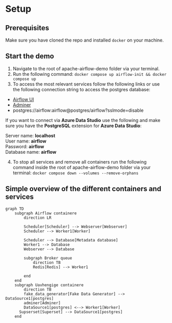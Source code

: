 # Setup

## Prerequisites

Make sure you have cloned the repo and installed `docker` on your machine.

## Start the demo

1. Navigate to the root of apache-airflow-demo folder via your terminal.
2. Run the following command: `docker compose up airflow-init && docker compose up`
3. To access the most relevant services follow the following links or use the following connection string to access the postgres database:

- [Airflow UI](http://localhost:8080)
- [Adminer](http://localhost:33380)
- postgres://airflow:airflow@postgres/airflow?sslmode=disable

If you want to connect via **Azure Data Studio** use the following and make sure you have the **PostgreSQL** extension for **Azure Data Studio**:

Server name: **localhost**\
User name: **airflow**\
Password: **airflow**\
Database name: **airflow**

4. To stop all services and remove all containers run the following command inside the root of apache-airflow-demo folder via your terminal: `docker compose down --volumes --remove-orphans`


## Simple overview of the different containers and services
```mermaid
graph TD
    subgraph Airflow containere
        direction LR
        
        Scheduler[Scheduler] --> Webserver[Webserver]
        Scheduler --> Worker1[Worker]

        Scheduler --> Database[Metadata database]
        Worker1 --> Database
        Webserver --> Database
        
        subgraph Broker queue
            direction TB
            Redis[Redis] --> Worker1

        end
    end
    subgraph Uavhengige containere 
		direction TB 
	    fake_data_generator[Fake Data Generator] --> DataSource1[postgres]
	    adminer[Adminer]
	    DataSource1[postgres] <--> Worker1[Worker]
      Supserset[Superset] --> DataSource1[postgres]
	end

```
